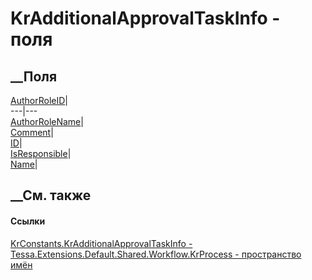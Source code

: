 # KrAdditionalApprovalTaskInfo - поля
##  __Поля
[AuthorRoleID](F_Tessa_Extensions_Default_Shared_Workflow_KrProcess_KrConstants_KrAdditionalApprovalTaskInfo_AuthorRoleID.htm)|  
---|---  
[AuthorRoleName](F_Tessa_Extensions_Default_Shared_Workflow_KrProcess_KrConstants_KrAdditionalApprovalTaskInfo_AuthorRoleName.htm)|  
[Comment](F_Tessa_Extensions_Default_Shared_Workflow_KrProcess_KrConstants_KrAdditionalApprovalTaskInfo_Comment.htm)|  
[ID](F_Tessa_Extensions_Default_Shared_Workflow_KrProcess_KrConstants_KrAdditionalApprovalTaskInfo_ID.htm)|  
[IsResponsible](F_Tessa_Extensions_Default_Shared_Workflow_KrProcess_KrConstants_KrAdditionalApprovalTaskInfo_IsResponsible.htm)|  
[Name](F_Tessa_Extensions_Default_Shared_Workflow_KrProcess_KrConstants_KrAdditionalApprovalTaskInfo_Name.htm)|  
## __См. также
#### Ссылки
[KrConstants.KrAdditionalApprovalTaskInfo -
](T_Tessa_Extensions_Default_Shared_Workflow_KrProcess_KrConstants_KrAdditionalApprovalTaskInfo.htm)
[Tessa.Extensions.Default.Shared.Workflow.KrProcess - пространство
имён](N_Tessa_Extensions_Default_Shared_Workflow_KrProcess.htm)
